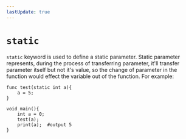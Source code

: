 ```yaml
---
lastUpdate: true
---
```


# `static`

`static` keyword is used to define a static parameter. Static parameter represents, during the process of transferring parameter,  it'll transfer parameter itself but not it's value, so the change of parameter in the function would effect the variable out of the function. For example:

```mcfpp
func test(static int a){
    a = 5;
}

void main(){
    int a = 0;
    test(a);
    print(a);  #output 5
}
```

